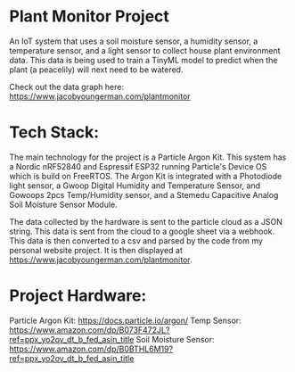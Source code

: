 # Plant Monitor Project

An IoT system that uses a soil moisture sensor, a humidity sensor, a temperature sensor, and a light sensor to collect house plant environment data. This data is being used to train
a TinyML model to predict when the plant (a peacelily) will next need to be watered.

Check out the data graph here: https://www.jacobyoungerman.com/plantmonitor

# Tech Stack:

The main technology for the project is a Particle Argon Kit. This system has a Nordic nRF52840 and Espressif ESP32 running Particle's Device OS which is build on FreeRTOS.
The Argon Kit is integrated with a Photodiode light sensor, a Gwoop Digital Humidity and Temperature Sensor, and Gowoops 2pcs Temp/Humidity sensor, and a Stemedu Capacitive Analog Soil Moisture Sensor Module.

The data collected by the hardware is sent to the particle cloud as a JSON string. This data is sent from the cloud to a google sheet via a webhook. This data is then converted to a csv and parsed by the code from my 
personal website project. It is then displayed at https://www.jacobyoungerman.com/plantmonitor.

# Project Hardware:
Particle Argon Kit: https://docs.particle.io/argon/
Temp Sensor: https://www.amazon.com/dp/B073F472JL?ref=ppx_yo2ov_dt_b_fed_asin_title
Soil Moisture Sensor: https://www.amazon.com/dp/B0BTHL6M19?ref=ppx_yo2ov_dt_b_fed_asin_title

